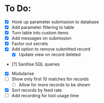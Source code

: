 # To Do:
- [X] Hook up parameter submission to database
- [X] Add parameter filtering to table
- [X] Turn table into custom items
- [X] Add messages on submission
- [X] Factor out secrets
- [X] Add option to remove submitted record
  - [X] Update view on record deleted
- [?] Sanitise SQL queries
- [X] Modularise
- [ ] Show only first 10 matches for records
  - [ ] Allow for more records to be shown
- [X] Sort records by feed rate
- [ ] Add recording for tool usage time